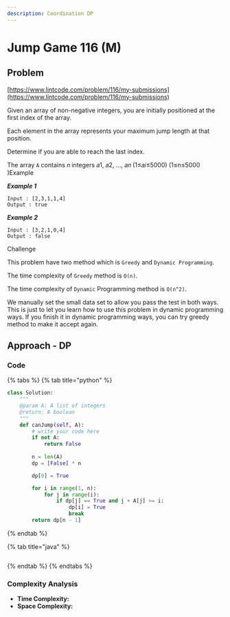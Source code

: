```yaml
---
description: Coordination DP
---
```


# Jump Game 116 \(M\)

## Problem

[https://www.lintcode.com/problem/116/my-submissions](https://www.lintcode.com/problem/116/my-submissions)

Given an array of non-negative integers, you are initially positioned at the first index of the array.

Each element in the array represents your maximum jump length at that position.

Determine if you are able to reach the last index.

The array `A` contains 𝑛 integers 𝑎1, 𝑎2, …, 𝑎𝑛 \(1≤𝑎𝑖≤5000\) \(1≤n≤5000 \)Example

_**Example 1**_

```text
Input : [2,3,1,1,4]
Output : true
```

_**Example 2**_

```text
Input : [3,2,1,0,4]
Output : false
```

Challenge

This problem have two method which is `Greedy` and `Dynamic Programming`.

The time complexity of `Greedy` method is `O(n)`.

The time complexity of `Dynamic` Programming method is `O(n^2)`.

We manually set the small data set to allow you pass the test in both ways. This is just to let you learn how to use this problem in dynamic programming ways. If you finish it in dynamic programming ways, you can try greedy method to make it accept again.

## Approach - DP

### Code

{% tabs %}
{% tab title="python" %}
```python
class Solution:
    """
    @param A: A list of integers
    @return: A boolean
    """
    def canJump(self, A):
        # write your code here
        if not A:
            return False
        
        n = len(A)
        dp = [False] * n

        dp[0] = True

        for i in range(1, n):
            for j in range(i):
                if dp[j] == True and j + A[j] >= i:
                    dp[i] = True
                    break
        return dp[n - 1]
```
{% endtab %}

{% tab title="java" %}
```

```
{% endtab %}
{% endtabs %}

### Complexity Analysis

* **Time Complexity:**
* **Space Complexity:**


